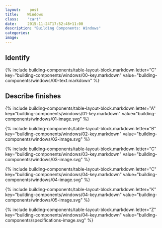 ```yaml
---
layout:    post
title:    Windows
class:    "cart"
date:     2015-11-24T17:52:48+11:00
description: "Building Components: Windows"
categories:
image:
---
```

<div class="building-components" markdown="1">

## <span class="caps">**Identify**</span>

{% include building-components/table-layout-block.markdown letter="C" key="building-components/windows/00-key.markdown" value="building-components/windows/00-text.markdown" %}

## <span class="caps">**Describe** finishes</span>

{% include building-components/table-layout-block.markdown letter="A" key="building-components/windows/01-key.markdown" value="building-components/windows/01-image.svg" %}

{% include building-components/table-layout-block.markdown letter="B" key="building-components/windows/02-key.markdown" value="building-components/windows/02-image.svg" %}

{% include building-components/table-layout-block.markdown letter="C" key="building-components/windows/03-key.markdown" value="building-components/windows/03-image.svg" %}

{% include building-components/table-layout-block.markdown letter="C" key="building-components/windows/04-key.markdown" value="building-components/windows/04-image.svg" %}

{% include building-components/table-layout-block.markdown letter="K" key="building-components/windows/04-key.markdown" value="building-components/windows/05-image.svg" %}

{% include building-components/table-layout-block.markdown letter="Z" key="building-components/windows/04-key.markdown" value="building-components/specifications-image.svg" %}

</div>
